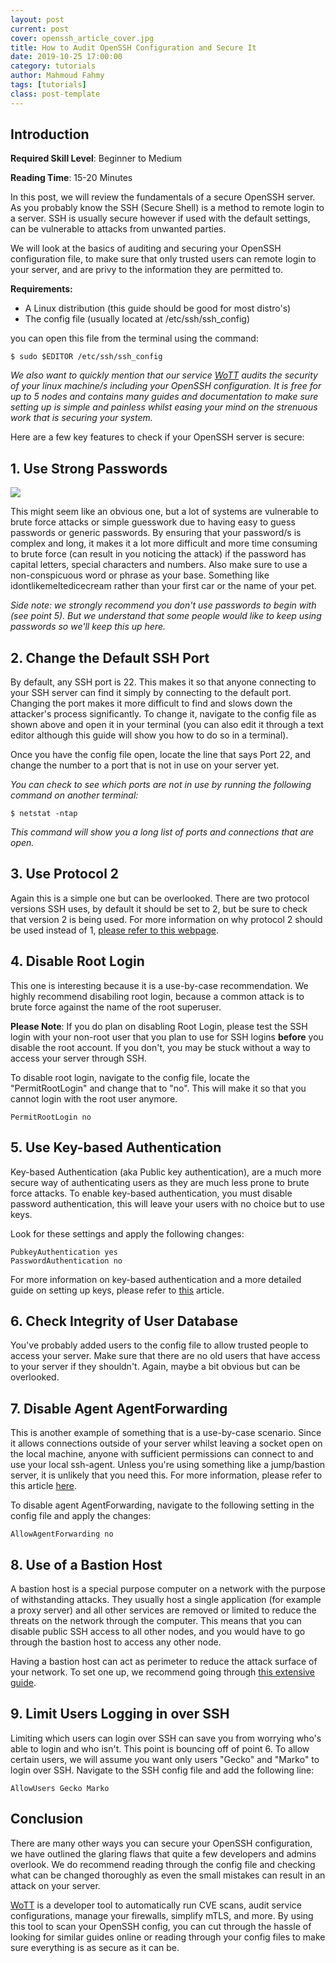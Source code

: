 ```yaml
---
layout: post
current: post
cover: openssh_article_cover.jpg
title: How to Audit OpenSSH Configuration and Secure It
date: 2019-10-25 17:00:00
category: tutorials
author: Mahmoud Fahmy
tags: [tutorials]
class: post-template
---
```



## Introduction

**Required Skill Level**: Beginner to Medium

**Reading Time**: 15-20 Minutes

In this post, we will review the fundamentals of a secure OpenSSH server. As you probably know the SSH (Secure Shell) is a method to remote login to a server. SSH is usually secure however if used with the default settings, can be vulnerable to attacks from unwanted parties.

We will look at the basics of auditing and securing your OpenSSH configuration file, to make sure that only trusted users can remote login to your server, and are privy to the information they are permitted to.

**Requirements:**
* A Linux distribution (this guide should be good for most distro's)
* The config file (usually located at /etc/ssh/ssh_config)

you can open this file from the terminal using the command:

```
$ sudo $EDITOR /etc/ssh/ssh_config
```

*We also want to quickly mention that our service [WoTT](https://wott.io/) audits the security of your linux machine/s including your OpenSSH configuration. It is free for up to 5 nodes and contains many guides and documentation to make sure setting up is simple and painless whilst easing your mind on the strenuous work that is securing your system.*

Here are a few key features to check if your OpenSSH server is secure:

## 1. Use Strong Passwords

![](https://imgs.xkcd.com/comics/password_strength.png )

This might seem like an obvious one, but a lot of systems are vulnerable to brute force attacks or simple guesswork due to having easy to guess passwords or generic passwords. By ensuring that your password/s is complex and long, it makes it a lot more difficult and more time consuming to brute force (can result in you noticing the attack) if the password has capital letters, special characters and numbers. Also make sure to use a non-conspicuous word or phrase as your base. Something like idontlikemeltedicecream rather than your first car or the name of your pet.

*Side note: we strongly recommend you don't use passwords to begin with (see point 5). But we understand that some people would like to keep using passwords so we'll keep this up here.*

## 2. Change the Default SSH Port

By default, any SSH port is 22. This makes it so that anyone connecting to your SSH server can find it simply by connecting to the default port. Changing the port makes it more difficult to find and slows down the attacker's process significantly. To change it, navigate to the config file as shown above and open it in your terminal (you can also edit it through a text editor although this guide will show you how to do so in a terminal).

Once you have the config file open, locate the line that says Port 22, and change the number to a port that is not in use on your server yet.

*You can check to see which ports are not in use by running the following command on another terminal:*

```
$ netstat -ntap
```

*This command will show you a long list of ports and connections that are open.*

## 3. Use Protocol 2

Again this is a simple one but can be overlooked. There are two protocol versions SSH uses, by default it should be set to 2, but be sure to check that version 2 is being used. For more information on why protocol 2 should be used instead of 1, [please refer to this webpage](http://www.snailbook.com/faq/ssh-1-vs-2.auto.html).

## 4. Disable Root Login

This one is interesting because it is a use-by-case recommendation. We highly recommend disabiling root login, because a common attack is to brute force against the name of the root superuser.

**Please Note**: If you do plan on disabling Root Login, please test the SSH login with your non-root user that you plan to use for SSH logins **before** you disable the root account. If you don't, you may be stuck without a way to access your server through SSH.

To disable root login, navigate to the config file, locate the "PermitRootLogin" and change that to "no". This will make it so that you cannot login with the root user anymore.

```
PermitRootLogin no
```

## 5. Use Key-based Authentication

Key-based Authentication (aka Public key authentication), are a much more secure way of authenticating users as they are much less prone to brute force attacks. To enable key-based authentication, you must disable password authentication, this will leave your users with no choice but to use keys.

Look for these settings and apply the following changes:

```
PubkeyAuthentication yes
PasswordAuthentication no
```

For more information on key-based authentication and a more detailed guide on setting up keys, please refer to [this](https://linux-audit.com/using-ssh-keys-instead-of-passwords/) article.


## 6. Check Integrity of User Database

You've probably added users to the config file to allow trusted people to access your server. Make sure that there are no old users that have access to your server if they shouldn't. Again, maybe a bit obvious but can be overlooked.

## 7. Disable Agent AgentForwarding

This is another example of something that is a use-by-case scenario. Since it allows connections outside of your server whilst leaving a socket open on the local machine, anyone with sufficient permissions can connect to and use your local ssh-agent. Unless you're using something like a jump/bastion server, it is unlikely that you need this. For more information, please refer to this article [here](https://heipei.io/2015/02/26/SSH-Agent-Forwarding-considered-harmful/).

To disable agent AgentForwarding, navigate to the following setting in the config file and apply the changes:

```
AllowAgentForwarding no
```

## 8. Use of a Bastion Host

A bastion host is a special purpose computer on a network with the purpose of withstanding attacks. They usually host a single application (for example a proxy server) and all other services are removed or limited to reduce the threats on the network through the computer. This means that you can disable public SSH access to all other nodes, and you would have to go through the bastion host to access any other node.

Having a bastion host can act as perimeter to reduce the attack surface of your network. To set one up, we recommend going through [this extensive guide](https://blog.scottlowe.org/2015/11/21/using-ssh-bastion-host/).

## 9. Limit Users Logging in over SSH

Limiting which users can login over SSH can save you from worrying who's able to login and who isn't. This point is bouncing off of point 6. To allow certain users, we will assume you want only users "Gecko" and "Marko" to login over SSH. Navigate to the SSH config file and add the following line:

```
AllowUsers Gecko Marko
```

## Conclusion

There are many other ways you can secure your OpenSSH configuration, we have outlined the glaring flaws that quite a few developers and admins overlook. We do recommend reading through the config file and checking what can be changed thoroughly as even the small mistakes can result in an attack on your server.

[WoTT](https://wott.io/) is a developer tool to automatically run CVE scans, audit service configurations, manage your firewalls, simplify mTLS, and more. By using this tool to scan your OpenSSH config, you can cut through the hassle of looking for similar guides online or reading through your config files to make sure everything is as secure as it can be.
